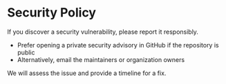 # Security Policy

If you discover a security vulnerability, please report it responsibly.

- Prefer opening a private security advisory in GitHub if the repository is public
- Alternatively, email the maintainers or organization owners

We will assess the issue and provide a timeline for a fix.
